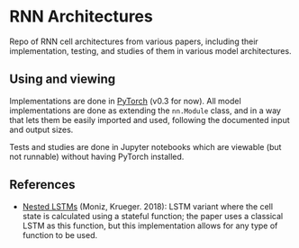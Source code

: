 # RNN Architectures

Repo of RNN cell architectures from various papers, including their implementation,
testing, and studies of them in various model architectures.

## Using and viewing

Implementations are done in [PyTorch](https://pytorch.org/) (v0.3 for now). All
model implementations are done as extending the `nn.Module` class, and in a way
that lets them be easily imported and used, following the documented input and
output sizes.

Tests and studies are done in Jupyter notebooks which are viewable (but not
runnable) without having PyTorch installed.

## References

* [Nested LSTMs](https://arxiv.org/abs/1801.10308) (Moniz, Krueger. 2018): LSTM variant where the cell state is calculated using a stateful function; the paper uses a classical LSTM as this function, but this implementation allows for any type of function to be used.
